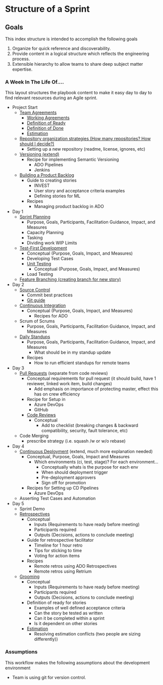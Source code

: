 # Structure of a Sprint

## Goals

This index structure is intended to accomplish the following goals

1. Organize for quick reference and discoverability.
2. Provide content in a logical structure which reflects the engineering process.
3. Extensible hierarchy to allow teams to share deep subject matter expertise.

### A Week In The Life Of....

This layout structures the playbook content to make it easy day to day to find relevant resources during an Agile sprint.

- Project Start
  - [Team Agreements](team-agreements/readme.md)
    - [Working Agreements](team-agreements/working-agreements/readme.md)
    - [Definition of Ready](team-agreements/definition-of-ready/readme.md)
    - [Definition of Done](team-agreements/definition-of-done/readme.md)
    - [Estimation](sprint-planning/estimation/readme.md)
  - [Repository organization strategies (How many repositories? How should I decide?)](source-control/readme.md)
    - Setting up a new repository (readme, license, ignores, etc)
  - [Versioning (extend)](source-control/versioning/readme.md)
    - Recipe for implementing Semantic Versioning
      - ADO Pipelines
      - Jenkins
  - [Building a Product Backlog](backlog-management/readme.md)
    - Guide to creating stories
      - INVEST
      - User story and acceptance criteria examples
      - Defining stories for ML
    - Recipes
      - Managing product backlog in ADO
- Day 1
  - [Sprint Planning](sprint-planning/readme.md)
    - Purpose, Goals, Participants, Facilitation Guidance, Impact, and Measures
    - Capacity Planning
    - Tasking
    - Dividing work WIP Limits
  - [Test-First Development](test-first-development/readme.md)
    - Conceptual (Purpose, Goals, Impact, and Measures)
    - Developing Test Cases
    - [Unit Testing](test-first-development/unit-testing/readme.md)
      - Conceptual (Purpose, Goals, Impact, and Measures)
    - Load Testing
  - [Feature Branching (creating branch for new story)](source-control/feature-branching/readme.md)
- Day 2
  - [Source Control](source-control/readme.md)
    - Commit best practices
    - [Git guide](source-control/git.md)
  - [Continuous Integration](continuous-integration/readme.md)
    - Conceptual (Purpose, Goals, Impact, and Measures)
      - Recipes for ADO
  - Scrum of Scrums
    - Purpose, Goals, Participants, Facilitation Guidance, Impact, and Measures
  - [Daily Standups](stand-ups/readme.md)
    - Purpose, Goals, Participants, Facilitation Guidance, Impact, and Measures
      - What should be in my standup update
    - Recipes
      - How to run efficient standups for remote teams
- Day 3
  - [Pull Requests](pull-requests/readme.md) (separate from code reviews)
    - Conceptual requirements for pull request (it should build, have 1 reviewer, linked work item, build changes)
      - Add emphasis on importance of protecting master, effect this has on crew efficiency
    - Recipe for Setup in
      - Azure DevOps
      - GitHub
    - [Code Reviews](code-reviews/readme.md)
      - Conceptual
        - Add to checklist (breaking changes & backward compatibility, security, fault tolerance, etc)
  - Code Merging
    - prescribe strategy (i.e. squash /w or w/o rebase)
- Day 4
  - [Continuous Deployment](continuous-deployment/readme.md) (extend, much more explanation needed)
    - Conceptual, Purpose, Goals, Impact and Measures
      - Which environments (ci, test, stage)? For each environment...
        - Conceptually whats is the purpose for each env
        - When should deployment trigger
        - Pre-deployment approvers
        - Sign off for promotion
    - Recipes for Setting up CD Pipelines
      - Azure DevOps
  - Asserting Test Cases and Automation
- Day 5
  - Sprint Demo
  - [Retrospectives](retrospectives/readme.md)
    - Conceptual
      - Inputs (Requirements to have ready before meeting)
      - Participants required
      - Outputs (Decisions, actions to conclude meeting)
    - Guide for retrospective facilitator
      - Timeline for 1 hour retro
      - Tips for sticking to time
      - Voting for action items
    - Recipes
      - Remote retros using ADO Retrospectives
      - Remote retros using Retrium
  - [Grooming](backlog-management/grooming/readme.md)
    - Conceptual
      - Inputs (Requirements to have ready before meeting)
      - Participants required
      - Outputs (Decisions, actions to conclude meeting)
    - Definition of ready for stories
      - Examples of well defined acceptance criteria
      - Can the story be tested as written
      - Can it be completed within a sprint
      - Is it dependent on other stories
    - [Estimation](sprint-planning/estimation/readme.md)
      - Resolving estimation conflicts (two people are sizing differently))

### Assumptions

This workflow makes the following assumptions about the development environment

* Team is using git for version control.
